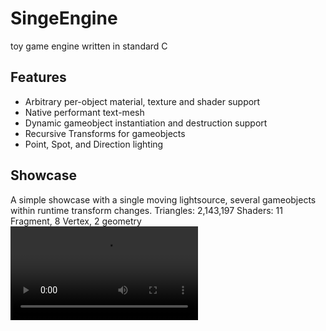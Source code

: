 # SingeEngine
toy game engine written in standard C

## Features
- Arbitrary per-object material, texture and shader support
- Native performant text-mesh
- Dynamic gameobject instantiation and destruction support
- Recursive Transforms for gameobjects
- Point, Spot, and Direction lighting

## Showcase
A simple showcase with a single moving lightsource, several gameobjects within runtime transform changes.
Triangles: 2,143,197
Shaders: 11 Fragment, 8 Vertex, 2 geometry
![Simple Showcase](https://thumbs.gfycat.com/BitterFrankDungbeetle-mobile.mp4)

